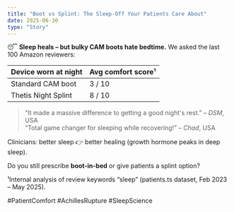 ```yaml
---
title: "Boot vs Splint: The Sleep-Off Your Patients Care About"
date: 2025-06-30
type: "Story"
---
```


😴 **Sleep heals – but bulky CAM boots hate bedtime.** We asked the last 100 Amazon reviewers:

| Device worn at night | Avg comfort score¹ |
|----------------------|--------------------|
| Standard CAM boot | 3 / 10 |
| Thetis Night Splint | 8 / 10 |

> “It made a massive difference to getting a good night's rest.” – *DSM*, USA  
> “Total game changer for sleeping while recovering!” – *Chad*, USA

Clinicians: better sleep 👉 better healing (growth hormone peaks in deep sleep).

Do you still prescribe **boot-in-bed** or give patients a splint option?

¹Internal analysis of review keywords “sleep” (patients.ts dataset, Feb 2023 – May 2025).

#PatientComfort #AchillesRupture #SleepScience